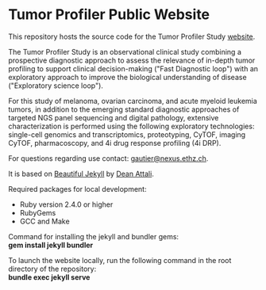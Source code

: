 # Tumor Profiler Public Website

This repository hosts the source code for the Tumor Profiler Study [website](https://tu-pro.ch).

The Tumor Profiler Study is an observational clinical study combining a prospective diagnostic approach to assess the relevance of in-depth tumor profiling to support clinical decision-making ("Fast Diagnostic loop") with an exploratory approach to improve the biological understanding of disease ("Exploratory science loop").

For this study of melanoma, ovarian carcinoma, and acute myeloid leukemia tumors, in addition to the emerging standard diagnostic approaches of targeted NGS panel sequencing and digital pathology, extensive characterization is performed using the following exploratory technologies: single-cell genomics and transcriptomics, proteotyping, CyTOF, imaging CyTOF, pharmacoscopy, and 4i drug response profiling (4i DRP).

For questions regarding use contact: [gautier@nexus.ethz.ch](mailto:gautier@nexus.ethz.ch).

It is based on [Beautiful Jekyll](https://github.com/daattali/beautiful-jekyll) by [Dean Attali](https://deanattali.com/).

Required packages for local development:
- Ruby version 2.4.0 or higher
- RubyGems
- GCC and Make

Command for installing the jekyll and bundler gems: \
**gem install jekyll bundler**

To launch the website locally, run the following command in the root directory of the repository: \
**bundle exec jekyll serve**

